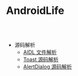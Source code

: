 AndroidLife
==

<br>
<br>

- 源码解析
    - [AIDL 文件解析](https://github.com/shadowwingz/AndroidLife/blob/master/article/AIDL%20%E6%96%87%E4%BB%B6%E8%A7%A3%E6%9E%90.md)
    - [Toast 源码解析](https://github.com/shadowwingz/AndroidLife/blob/master/article/Toast%20%E6%BA%90%E7%A0%81%E8%A7%A3%E6%9E%90.md)
    - [AlertDialog 源码解析](https://github.com/shadowwingz/AndroidLife/blob/master/article/AlertDialog%20%E6%BA%90%E7%A0%81%E8%A7%A3%E6%9E%90.md)

